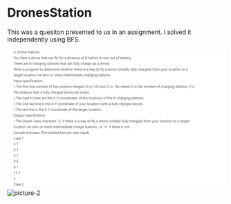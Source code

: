 # DronesStation
This was a quesiton presented to us in an assignment. I solved it independently using BFS. 

![picture-1](https://github.com/pranayperiwal/DronesStation/blob/master/picture-1.png)
![picture-2](https://github.com/pranayperiwal/DronesStation/blob/master/picture-.png)
